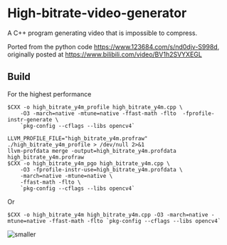 # High-bitrate-video-generator
A C++ program generating video that is impossible to compress.

Ported from the python code https://www.123684.com/s/nd0djv-S998d, originally posted at https://www.bilibili.com/video/BV1h2SVYXEGL

## Build
For the highest performance
```shell
$CXX -o high_bitrate_y4m_profile high_bitrate_y4m.cpp \
    -O3 -march=native -mtune=native -ffast-math -flto  -fprofile-instr-generate \
    `pkg-config --cflags --libs opencv4`

LLVM_PROFILE_FILE="high_bitrate_y4m.profraw" ./high_bitrate_y4m_profile > /dev/null 2>&1
llvm-profdata merge -output=high_bitrate_y4m.profdata high_bitrate_y4m.profraw
$CXX -o high_bitrate_y4m_pgo high_bitrate_y4m.cpp \
    -O3 -fprofile-instr-use=high_bitrate_y4m.profdata \
    -march=native -mtune=native \
    -ffast-math -flto \
    `pkg-config --cflags --libs opencv4`
```

Or

```shell
$CXX -o high_bitrate_y4m high_bitrate_y4m.cpp -O3 -march=native -mtune=native -ffast-math -flto `pkg-config --cflags --libs opencv4`
```

![smaller](https://github.com/user-attachments/assets/59815017-4d68-4be4-9363-7a164fe80817)
